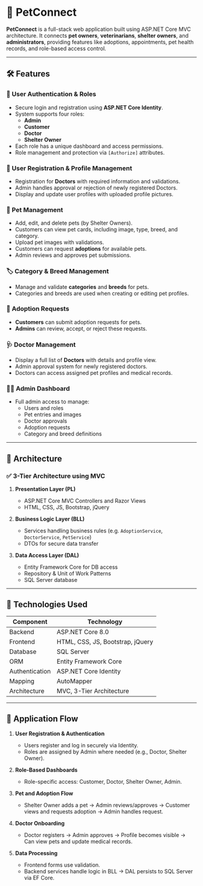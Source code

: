 # 🐾 PetConnect

**PetConnect** is a full-stack web application built using ASP.NET Core MVC architecture. It connects **pet owners**, **veterinarians**, **shelter owners**, and **administrators**, providing features like adoptions, appointments, pet health records, and role-based access control.

---

## 🛠️ Features

### 🔐 User Authentication & Roles
- Secure login and registration using **ASP.NET Core Identity**.
- System supports four roles:
  - **Admin**
  - **Customer**
  - **Doctor**
  - **Shelter Owner**
- Each role has a unique dashboard and access permissions.
- Role management and protection via `[Authorize]` attributes.

### 👥 User Registration & Profile Management
- Registration for **Doctors** with required information and validations.
- Admin handles approval or rejection of newly registered Doctors.
- Display and update user profiles with uploaded profile pictures.

### 🐾 Pet Management
- Add, edit, and delete pets (by Shelter Owners).
- Customers can view pet cards, including image, type, breed, and category.
- Upload pet images with validations.
- Customers can request **adoptions** for available pets.
- Admin reviews and approves pet submissions.

### 🏷️ Category & Breed Management
- Manage and validate **categories** and **breeds** for pets.
- Categories and breeds are used when creating or editing pet profiles.

### 📩 Adoption Requests
- **Customers** can submit adoption requests for pets.
- **Admins** can review, accept, or reject these requests.

### 🩺 Doctor Management
- Display a full list of **Doctors** with details and profile view.
- Admin approval system for newly registered doctors.
- Doctors can access assigned pet profiles and medical records.

### 🧑‍💼 Admin Dashboard
- Full admin access to manage:
  - Users and roles
  - Pet entries and images
  - Doctor approvals
  - Adoption requests
  - Category and breed definitions

---

## 🧱 Architecture

### ✅ 3-Tier Architecture using MVC

1. **Presentation Layer (PL)**  
   - ASP.NET Core MVC Controllers and Razor Views  
   - HTML, CSS, JS, Bootstrap, jQuery  

2. **Business Logic Layer (BLL)**  
   - Services handling business rules (e.g. `AdoptionService`, `DoctorService`, `PetService`)  
   - DTOs for secure data transfer  

3. **Data Access Layer (DAL)**  
   - Entity Framework Core for DB access  
   - Repository & Unit of Work Patterns  
   - SQL Server database  

---

## 🧩 Technologies Used

| Component        | Technology                         |
|------------------|-------------------------------------|
| Backend          | ASP.NET Core 8.0                    |
| Frontend         | HTML, CSS, JS, Bootstrap, jQuery    |
| Database         | SQL Server                          |
| ORM              | Entity Framework Core               |
| Authentication   | ASP.NET Core Identity               |
| Mapping          | AutoMapper                          |
| Architecture     | MVC, 3-Tier Architecture            |

---

## 🔁 Application Flow

1. **User Registration & Authentication**  
   - Users register and log in securely via Identity.
   - Roles are assigned by Admin where needed (e.g., Doctor, Shelter Owner).

2. **Role-Based Dashboards**  
   - Role-specific access: Customer, Doctor, Shelter Owner, Admin.

3. **Pet and Adoption Flow**
   - Shelter Owner adds a pet → Admin reviews/approves → Customer views and requests adoption → Admin handles request.

4. **Doctor Onboarding**
   - Doctor registers → Admin approves → Profile becomes visible → Can view pets and update medical records.

5. **Data Processing**
   - Frontend forms use validation.
   - Backend services handle logic in BLL → DAL persists to SQL Server via EF Core.
